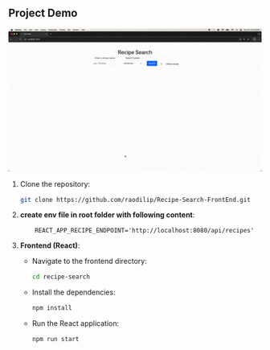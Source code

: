 ## Project Demo
![](https://github.com/raodilip/Recipe-Search-FrontEnd/blob/master/Recipe-Search.gif)

1. Clone the repository:
     ```bash
    git clone https://github.com/raodilip/Recipe-Search-FrontEnd.git
    ```
3. **create env file in root folder with following content**:
    ```
        REACT_APP_RECIPE_ENDPOINT='http://localhost:8080/api/recipes'
    ```

3. **Frontend (React)**:
   - Navigate to the frontend directory:

     ```bash
     cd recipe-search
     ```

   - Install the dependencies:

     ```bash
     npm install
     ```

   - Run the React application:

     ```bash
     npm run start
     ```
